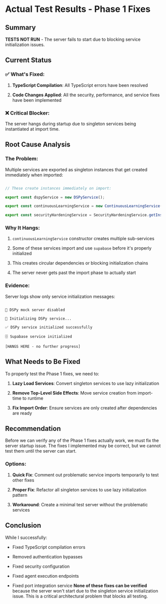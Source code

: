 # Actual Test Results - Phase 1 Fixes
## Summary
**TESTS NOT RUN** - The server fails to start due to blocking service initialization issues.
## Current Status
### ✅ What's Fixed:

1. **TypeScript Compilation**: All TypeScript errors have been resolved

2. **Code Changes Applied**: All the security, performance, and service fixes have been implemented
### ❌ Critical Blocker:

The server hangs during startup due to singleton services being instantiated at import time. 
## Root Cause Analysis
### The Problem:

Multiple services are exported as singleton instances that get created immediately when imported:
```typescript

// These create instances immediately on import:

export const dspyService = new DSPyService();

export const continuousLearningService = new ContinuousLearningService();

export const securityHardeningService = SecurityHardeningService.getInstance();

```
### Why It Hangs:

1. `continuousLearningService` constructor creates multiple sub-services

2. Some of these services import and use `supabase` before it's properly initialized

3. This creates circular dependencies or blocking initialization chains

4. The server never gets past the import phase to actually start
### Evidence:

Server logs show only service initialization messages:

```

🐍 DSPy mock server disabled

🚀 Initializing DSPy service...

✅ DSPy service initialized successfully

🗄️ Supabase service initialized

[HANGS HERE - no further progress]

```
## What Needs to Be Fixed
To properly test the Phase 1 fixes, we need to:
1. **Lazy Load Services**: Convert singleton services to use lazy initialization

2. **Remove Top-Level Side Effects**: Move service creation from import-time to runtime

3. **Fix Import Order**: Ensure services are only created after dependencies are ready
## Recommendation
Before we can verify any of the Phase 1 fixes actually work, we must fix the server startup issue. The fixes I implemented may be correct, but we cannot test them until the server can start.
### Options:

1. **Quick Fix**: Comment out problematic service imports temporarily to test other fixes

2. **Proper Fix**: Refactor all singleton services to use lazy initialization pattern

3. **Workaround**: Create a minimal test server without the problematic services
## Conclusion
While I successfully:

- Fixed TypeScript compilation errors

- Removed authentication bypasses

- Fixed security configuration

- Fixed agent execution endpoints

- Fixed port integration service
**None of these fixes can be verified** because the server won't start due to the singleton service initialization issue. This is a critical architectural problem that blocks all testing.